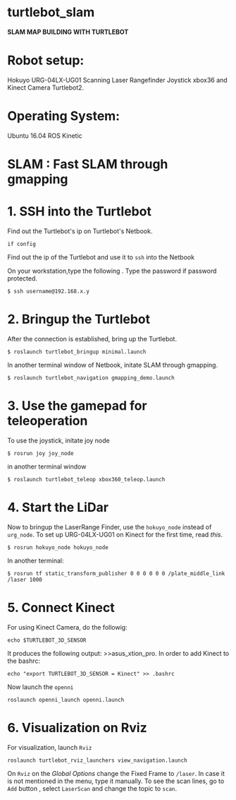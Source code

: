 # turtlebot_slam

<b> SLAM MAP BUILDING WITH TURTLEBOT </b>

# Robot setup: 
Hokuyo URG-04LX-UG01 Scanning Laser Rangefinder
Joystick xbox36 and 
Kinect Camera 
Turtlebot2. 

# Operating System: 
Ubuntu 16.04
ROS Kinetic


# SLAM : Fast SLAM through gmapping


# 1. SSH into the Turtlebot 
Find out the Turtlebot's ip on Turtlebot's Netbook. 
```
if config
```
Find out the ip of the Turtlebot and use it to ```ssh``` into the Netbook  

On your workstation,type the following . Type the password if password protected. 

```
$ ssh username@192.168.x.y

```
# 2. Bringup the Turtlebot 
After the connection is established, bring up the Turtlebot.

```
$ roslaunch turtlebot_bringup minimal.launch
```
In another terminal window of Netbook, initate SLAM through gmapping. 

```
$ roslaunch turtlebot_navigation gmapping_demo.launch
```
# 3. Use the gamepad for teleoperation 
To use the joystick, initate joy node

```
$ rosrun joy joy_node
```
in another terminal window

```
$ roslaunch turtlebot_teleop xbox360_teleop.launch
```
# 4. Start the LiDar
Now to bringup the LaserRange Finder, use the ```hokuyo_node``` instead of ```urg_node```. To set up URG-04LX-UG01 on Kinect for the first time, read *this*. 

```
$ rosrun hokuyo_node hokuyo_node
```
In another terminal: 

```
$ rosrun tf static_transform_publisher 0 0 0 0 0 0 /plate_middle_link /laser 1000
```

# 5. Connect Kinect 
For using Kinect Camera, do the followig: 

```
echo $TURTLEBOT_3D_SENSOR 

```
It produces the following output: >>asus_xtion_pro. In order to add Kinect to the bashrc:

```
echo "export TURTLEBOT_3D_SENSOR = Kinect" >> .bashrc
```
Now launch the ```openni```

```
roslaunch openni_launch openni.launch
```

# 6. Visualization on Rviz 

For visualization, launch ```Rviz```

```
roslaunch turtlebot_rviz_launchers view_navigation.launch

```

On ```Rviz```  on the *Global Options* change the Fixed Frame to ```/laser```. In case it is not mentioned in the menu, type it manually. To see the scan lines, go to ```Add``` button , select ```LaserScan``` and change the topic to ```scan```.

